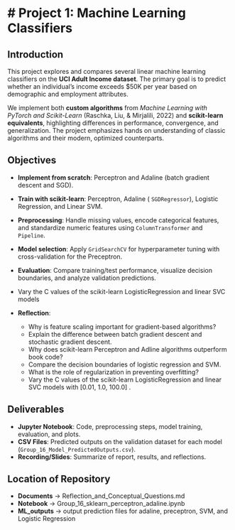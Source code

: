 # # Project 1: Machine Learning Classifiers

## Introduction  
This project explores and compares several linear machine learning classifiers on the **UCI Adult Income dataset**. The primary goal is to predict whether an individual’s income exceeds \$50K per year based on demographic and employment attributes.  

We implement both **custom algorithms** from *Machine Learning with PyTorch and Scikit-Learn* (Raschka, Liu, & Mirjalili, 2022) and **scikit-learn equivalents**, highlighting differences in performance, convergence, and generalization. The project emphasizes hands on understanding of classic algorithms and their modern, optimized counterparts.  

## Objectives  
- **Implement from scratch**: Perceptron and Adaline (batch gradient descent and SGD).  
- **Train with scikit-learn**: Perceptron, Adaline ( `SGDRegressor`), Logistic Regression, and Linear SVM.  
- **Preprocessing**: Handle missing values, encode categorical features, and standardize numeric features using `ColumnTransformer` and `Pipeline`.  
- **Model selection**: Apply `GridSearchCV` for hyperparameter tuning with cross-validation for the Preceptron.
- **Evaluation**: Compare training/test performance, visualize decision boundaries, and analyze validation predictions.
- Vary the C values of the scikit-learn LogisticRegression and linear SVC models
- **Reflection**:
 
  - Why is feature scaling important for gradient-based algorithms?
  - Explain the difference between batch gradient descent and stochastic gradient descent.
  - Why does scikit-learn Perceptron and Adline algorithms outperform book code?
  - Compare the decision boundaries of logistic regression and SVM.
  - What is the role of regularization in preventing overfitting?
  - Vary the C values of the scikit-learn LogisticRegression and linear SVC models with  [0.01, 1.0, 100.0] .


## Deliverables  
- **Jupyter Notebook**: Code, preprocessing steps, model training, evaluation, and plots.  
- **CSV Files**: Predicted outputs on the validation dataset for each model (`Group_16_Model_PredictedOutputs.csv`).  
- **Recording/Slides**: Summarize of report, results, and reflections.


## Location of Repository
- **Documents** -> Reflection_and_Conceptual_Questions.md
- **Notebook** -> Group_16_sklearn_perceptron_adaline.ipynb
- **ML_outputs** -> output prediction files for adaline, preceptron, SVM, and Logistic Regression
